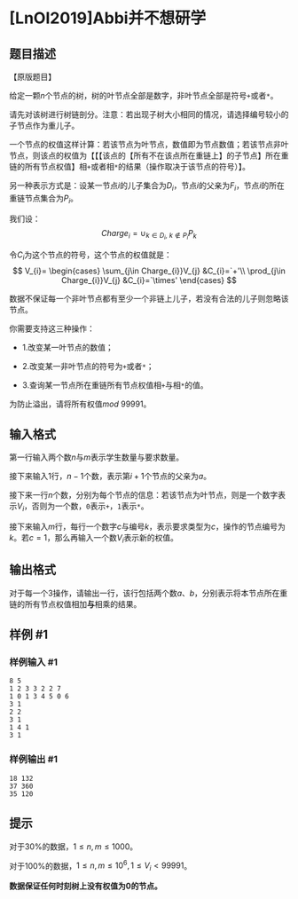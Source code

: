 # [LnOI2019]Abbi并不想研学

## 题目描述

【原版题目】

给定一颗$n$个节点的树，树的叶节点全部是数字，非叶节点全部是符号`+`或者`*`。

请先对该树进行树链剖分。注意：若出现子树大小相同的情况，请选择编号较小的子节点作为重儿子。

一个节点的权值这样计算：若该节点为叶节点，数值即为节点数值；若该节点非叶节点，则该点的权值为【【【该点的【所有不在该点所在重链上】的子节点】所在重链的所有节点权值】相`+`或者相`*`的结果（操作取决于该节点的符号）】。

另一种表示方式是：设某一节点$i$的儿子集合为$D_{i}$，节点$i$的父亲为$F_{i}$，节点$i$的所在重链节点集合为$P_{i}$。

我们设：
$$Charge_{i}=\cup_{k\in D_{i},\ k\not\in P_{i}}P_{k}$$

令$C_{i}$为这个节点的符号，这个节点的权值就是：
$$
V_{i}=
\begin{cases}
\sum_{j\in Charge_{i}}V_{j} &C_{i}=`+'\\
\prod_{j\in Charge_{i}}V_{j} &C_{i}=`\times'
\end{cases}  
$$

数据不保证每一个非叶节点都有至少一个非链上儿子，若没有合法的儿子则忽略该节点。

你需要支持这三种操作：

- $1$.改变某一叶节点的数值；

- $2$.改变某一非叶节点的符号为`+`或者`*`；

- $3$.查询某一节点所在重链所有节点权值相`+`与相`*`的值。

为防止溢出，请将所有权值$mod\ 99991$。

## 输入格式

第一行输入两个数$n$与$m$表示学生数量与要求数量。

接下来输入$1$行，$n-1$个数，表示第$i+1$个节点的父亲为$a$。

接下来一行$n$个数，分别为每个节点的信息：若该节点为叶节点，则是一个数字表示$V_{i}$，否则为一个数，`0`表示`+`，`1`表示`*`。

接下来输入$m$行，每行一个数字$c$与编号$k$，表示要求类型为$c$，操作的节点编号为$k$。若$c=1$，那么再输入一个数$V_{i}$表示新的权值。

## 输出格式

对于每一个$3$操作，请输出一行，该行包括两个数$a$、$b$，分别表示将本节点所在重链的所有节点权值相加**与**相乘的结果。

## 样例 #1

### 样例输入 #1
```
8 5
1 2 3 3 2 2 7
1 0 1 3 4 5 0 6
3 1
2 2
3 1
1 4 1
3 1
```

### 样例输出 #1

```
18 132
37 360
35 120
```

## 提示

对于$30\%$的数据，$1≤n,m≤1000$。

对于$100\%$的数据，$1≤n,m≤10^{6}, 1≤V_{i}<99991$。

**数据保证任何时刻树上没有权值为$0$的节点。**
